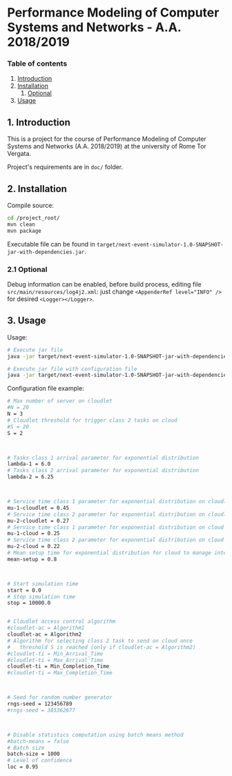 # Performance Modeling of Computer Systems and Networks - A.A. 2018/2019



### Table of contents
1. [Introduction](#introduction)
2. [Installation](#installation)
    1. [Optional](#installation-optional)
3. [Usage](#usage)



## 1. Introduction <a name="introduction"></a>
This is a project for the course of Performance Modeling of Computer Systems and Networks (A.A. 2018/2019) 
at the university of Rome Tor Vergata.

Project's requirements are in `doc/` folder.



## 2. Installation <a name="installation"></a>
Compile source:
```bash
cd /project_root/
mvn clean
mvn package
```

Executable file can be found in `target/next-event-simulator-1.0-SNAPSHOT-jar-with-dependencies.jar`.

### 2.1 Optional <a name="installation-optional"></a>
Debug information can be enabled, before build process, editing file `src/main/resources/log4j2.xml`: just change 
`<AppenderRef level="INFO" />` for desired `<Logger></Logger>`.



## 3. Usage <a name="usage"></a>
Usage:
```bash
# Execute jar file
java -jar target/next-event-simulator-1.0-SNAPSHOT-jar-with-dependencies.jar

# Execute jar file with configuration file
java -jar target/next-event-simulator-1.0-SNAPSHOT-jar-with-dependencies.jar custom_config.properties
```

Configuration file example:
```bash
# Max number of server on cloudlet
#N = 20
N = 3
# Cloudlet threshold for trigger class 2 tasks on cloud
#S = 20
S = 2



# Tasks class 1 arrival parameter for exponential distribution
lambda-1 = 6.0
# Tasks class 2 arrival parameter for exponential distribution
lambda-2 = 6.25



# Service time class 1 parameter for exponential distribution on cloudlet
mu-1-cloudlet = 0.45
# Service time class 2 parameter for exponential distribution on cloudlet
mu-2-cloudlet = 0.27
# Service time class 1 parameter for exponential distribution on cloud
mu-1-cloud = 0.25
# Service time class 2 parameter for exponential distribution on cloud
mu-2-cloud = 0.22
# Mean setup time for exponential distribution for cloud to manage interrupted tasks
mean-setup = 0.8



# Start simulation time
start = 0.0
# Stop simulation time
stop = 10000.0


# Cloudlet access control algorithm
#cloudlet-ac = Algorithm1
cloudlet-ac = Algorithm2
# Algorithm for selecting class 2 task to send on cloud once
#   threshold S is reached (only if cloudlet-ac = Algorithm2)
#cloudlet-ti = Min_Arrival_Time
#cloudlet-ti = Max_Arrival_Time
cloudlet-ti = Min_Completion_Time
#cloudlet-ti = Max_Completion_Time



# Seed for random number generator
rngs-seed = 123456789
#rngs-seed = 385362677



# Disable statistics computation using batch means method
#batch-means = false
# Batch size
batch-size = 1000
# Level of confidence
loc = 0.95
```
